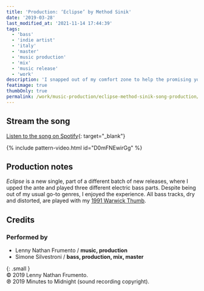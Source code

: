 ```yaml
---
title: 'Production: ‘Eclipse’ by Method Sinik'
date: '2019-03-28'
last_modified_at: '2021-11-14 17:44:39'
tags:
  - 'bass'
  - 'indie artist'
  - 'italy'
  - 'master'
  - 'music production'
  - 'mix'
  - 'music release'
  - 'work'
description: 'I snapped out of my comfort zone to help the promising young artist Method Sinik with the production of his recent EP.'
featimage: true
thumbOnly: true
permalink: /work/music-production/eclipse-method-sinik-song-production/
---
```

## Stream the song

[Listen to the song on Spotify](https://open.spotify.com/track/3Ydz49mYSfJ122pCf9PQrd?si=772cd61e061f47cd){: target="_blank"}

{% include pattern-video.html id="D0mFNEwirGg" %}

## Production notes

_Eclipse_ is a new single, part of a different batch of new releases, where I upped the ante and played three different electric bass parts. Despite being out of my usual go-to genres, I enjoyed the experience. All bass tracks, dry and distorted, are played with my [1991 Warwick Thumb](/uses/).

## Credits

### Performed by

- Lenny Nathan Frumento / **music, production**
- Simone Silvestroni / **bass, production, mix, master**

{: .small }
<br>&copy; 2019 Lenny Nathan Frumento.
<br>℗ 2019 Minutes to Midnight (sound recording copyright).